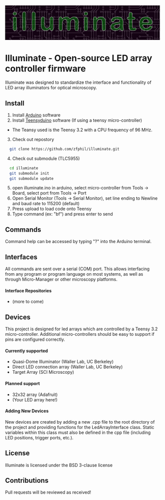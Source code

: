 ![logo](doc/logo.png)
# Illuminate - Open-source LED array controller firmware
Illuminate was designed to standardize the interface and functionality of LED array illuminators for optical microscopy.

## Install
1. Install [Arduino](https://www.arduino.cc/) software
2. Install [Teensyduino](https://www.pjrc.com/teensy/td_download.html) software (If using a teensy micro-controller)
  - The Teansy used is the Teensy 3.2 with a CPU frequency of 96 MHz.
3. Check out repostory
```bash
  git clone https://github.com/zfphil/illuminate.git
```
4. Check out submodule (TLC5955)
```bash
  cd illuminate
  git submodule init
  git submodule update
```
5. open illuminate.ino in arduino, select micro-controller from Tools -> Board, select port from Tools -> Port
6. Open Serial Monitor (Tools -> Serial Monitor), set line ending to Newline and baud rate to 115200 (default)
7. Press upload to load code onto Teensy
8. Type command (ex: "bf") and press enter to send

## Commands
Command help can be accessed by typing "?" into the Arduino terminal.

## Interfaces
All commands are sent over a serial (COM) port. This allows interfacing from any program or program language on most systems, as well as through Micro-Manager or other microscopy platforms.

#### Interface Repositories
- (more to come)

## Devices
This project is designed for led arrays which are controlled by a Teensy 3.2 micro-controller. Additional micro-controllers should be easy to support if pins are configured correctly.

#### Currently supported
- Quasi-Dome Illuminator (Waller Lab, UC Berkeley)
- Direct LED connection array (Waller Lab, UC Berkeley)
- Target Array (SCI Microscopy)

#### Planned support
- 32x32 array (Adafruit)
- (Your LED array here!)

#### Adding New Devices
New devices are created by adding a new .cpp file to the root directory of the project and providing functions for the LedArrayInterface class. Static variables within this class must also be defined in the cpp file (including LED positions, trigger ports, etc.).

## License
Illuminate is licensed under the BSD 3-clause license

## Contributions
Pull requests will be reviewed as received!
